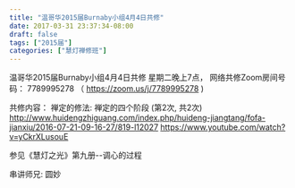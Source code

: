 ```yaml
---
title: "温哥华2015届Burnaby小组4月4日共修"
date: 2017-03-31 23:37:34-08:00
draft: false
tags: ["2015届"]
categories: ["慧灯禅修班"]
---
```

温哥华2015届Burnaby小组4月4日共修
星期二晚上7点，
网络共修Zoom房间号码： 7789995278 （ https://zoom.us/j/7789995278 )

共修内容：
禅定的修法: 禅定的四个阶段 (第2次, 共2次)
http://www.huidengzhiguang.com/index.php/huideng-jiangtang/fofa-jianxiu/2016-07-21-09-16-27/819-l12027
https://www.youtube.com/watch?v=yCkrXLusouE

参见《慧灯之光》第九册--调心的过程

串讲师兄: 圆妙
